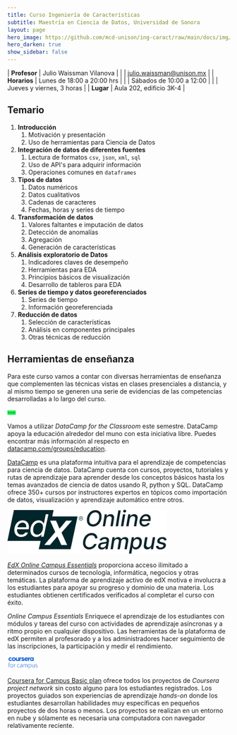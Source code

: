 ```yaml
---
title: Curso Ingeniería de Características 
subtitle: Maestría en Ciencia de Datos, Universidad de Sonora
layout: page
hero_image: https://github.com/mcd-unison/ing-caract/raw/main/docs/img/data-science-banner.jpg
hero_darken: true
show_sidebar: false
---
```



| **Profesor** | Julio Waissman Vilanova        |
|              | julio.waissman@unison.mx       |
| **Horarios** | Lunes de 18:00 a 20:00 hrs     |
|              | Sábados de 10:00 a 12:00       |
|              | Jueves y viernes, 3 horas      |
| **Lugar**    | Aula 202, edificio 3K-4        |

## Temario

1. **Introducción**
   1. Motivación y presentación
   2. Uso de herramientas para Ciencia de Datos 
2. **Integración de datos de diferentes fuentes**
   1. Lectura de formatos `csv`, `json`, `xml`, `sql`
   2. Uso de API's para adquirir información
   3. Operaciones comunes en `dataframes`
3. **Tipos de datos**
   1. Datos numéricos
   2. Datos cualitativos
   3. Cadenas de caracteres
   4. Fechas, horas y series de tiempo
4. **Transformación de datos**
   1. Valores faltantes e imputación de datos
   2. Detección de anomalías
   3. Agregación
   4. Generación de características
5. **Análisis exploratorio de Datos**
   1. Indicadores claves de desempeño
   2. Herramientas para EDA
   3. Principios básicos de visualización
   4. Desarrollo de tableros para EDA
6. **Series de tiempo y datos georeferenciados**
   1. Series de tiempo
   2. Información georeferenciada
7. **Reducción de datos**
   1. Selección de características
   2. Análisis en componentes principales
   3. Otras técnicas de reducción

## Herramientas de enseñanza

Para este curso vamos a contar con diversas herramientas de enseñanza
que complementen las técnicas vistas en clases presenciales a distancia, 
y al mismo tiempo se generen una serie de evidencias de las competencias
desarrolladas a lo largo del curso.


<img src="https://github.com/mcd-unison/ing-caract/raw/main/docs/img/datacamp.jpg" alt="DataCamp" height="10">


Vamos a utilizar *DataCamp for the Classroom* este semestre. DataCamp apoya la educación alrededor del muno con esta iniciativa libre. Puedes encontrar más información al respecto en [datacamp.com/groups/education](datacamp.com/groups/education).

[DataCamp](https://www.datacamp.com/) es una plataforma intuitiva para el aprendizaje de competencias para ciencia de datos. DataCamp cuenta con cursos, proyectos, tutoriales y rutas de aprendizaje para aprender desde los conceptos básicos hasta los temas avanzados de ciencia de datos usando R, python y SQL. DataCamp ofrece 350+ cursos por instructores expertos en tópicos como importación de datos, visualización y aprendizaje automático entre otros.



<img src="https://github.com/mcd-unison/ing-caract/raw/main/docs/img/edx-online-campus.png" alt="EdX Campus Essentials" height="100">

[*EdX Online Campus Essentials*](https://campus.edx.org/es/essentials) proporciona acceso ilimitado a determinados cursos de tecnología, informática, negocios y otras temáticas. La plataforma de aprendizaje activo de edX motiva e involucra a los estudiantes para apoyar su progreso y dominio de una materia. Los estudiantes obtienen certificados verificados al completar el curso con éxito.

*Online Campus Essentials* Enriquece el aprendizaje de los estudiantes con módulos y tareas del curso con actividades de aprendizaje asíncronas y a ritmo propio en cualquier dispositivo. Las herramientas de la plataforma de edX permiten al profesorado y a los administradores hacer seguimiento de las inscripciones, la participación y medir el rendimiento.

<img src="https://github.com/mcd-unison/ing-caract/raw/main/docs/img/Coursera-for-Campus.png" alt="Coursera for Campus" height="30">

[Coursera for Campus Basic plan](https://www.coursera.org/campus/basic/) ofrece todos los proyectos de *Coursera project network* sin costo alguno para los estudiantes registrados. Los proyectos guiados son experiencias de aprendizaje  *hands-on* donde los estudiantes desarrollan habilidades muy específicas en pequeños proyectos de dos horas o menos. Los proyectos se realizan en un entorno en nube y sólamente es necesaria una computadora con navegador relativamente reciente.

